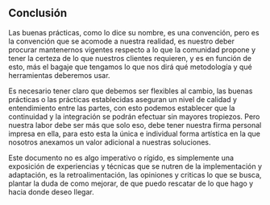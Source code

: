 ## Conclusión

Las buenas prácticas, como lo dice su nombre, es una convención, pero es la convención que se acomode a nuestra realidad, es nuestro deber procurar mantenernos vigentes respecto a lo que la comunidad propone y tener la certeza de lo que nuestros clientes requieren, y es en función de esto, más el bagaje que tengamos lo que nos dirá qué metodología y qué herramientas deberemos usar.
 
Es necesario tener claro que debemos ser flexibles al cambio, las buenas prácticas o las prácticas establecidas aseguran un nivel de calidad y entendimiento entre las partes, con esto podemos establecer que la continuidad y la integración se podrán efectuar sin mayores tropiezos. Pero nuestra labor debe ser más que solo eso, debe tener nuestra firma personal impresa en ella, para esto esta la única e individual forma artística en la que nosotros anexamos un valor adicional a nuestras soluciones.
 
Este documento no es algo imperativo o rígido, es simplemente una exposición de experiencias y técnicas que se nutren de la implementación y adaptación, es la retroalimentación, las opiniones y criticas lo que se busca, plantar la duda de como mejorar, de que puedo rescatar de lo que hago y hacia donde deseo llegar.
